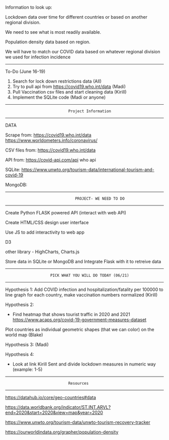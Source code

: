 Information to look up:

Lockdown data over time for different countries or based on another regional division. 

We need to see what is most readily available.

Population density data based on region. 

We will have to match our COVID data based on whatever regional division we used for infection incidence

--------------------------------------------------------------------------------------

To-Do (June 16-19)
1.	Search for lock down restrictions data (All)
2.	Try to pull api from https://covid19.who.int/data (Madi)
3.	Pull Vaccination csv files and start cleaning data (Kirill)
4.	Implement the SQLite code  (Madi or anyone)



--------------------------------------------------------------------------------------
                                Project Information  
--------------------------------------------------------------------------------------


DATA

Scrape from:
https://covid19.who.int/data
https://www.worldometers.info/coronavirus/


CSV files from:
https://covid19.who.int/data


API from:
https://covid-api.com/api
who api


SQLite:
https://www.unwto.org/tourism-data/international-tourism-and-covid-19

MongoDB:


--------------------------------------------------------------------------------------
                                   PROJECT- WE NEED TO DO
--------------------------------------------------------------------------------------

Create Python FLASK powered API (interact with web API) 

Create HTML/CSS design user interface

Use JS to add interactivity to web app

D3

other library - HighCharts, Charts.js

Store data in SQLite or MongoDB and Integrate Flask with it to retreive data



--------------------------------------------------------------------------------------
                        PICK WHAT YOU WILL DO TODAY (06/21)
--------------------------------------------------------------------------------------
Hypothesis 1:
Add COVID infection and hospitalization/fatality per 100000 to line graph for each  country, make vaccination numbers normalized (Kirill)


Hypothesis 2:
- Find heatmap that shows tourist traffic in 2020 and 2021 
https://www.acaps.org/covid-19-government-measures-dataset

Plot countries as individual geometric shapes (that we can color) on the world map (Blake)

Hypothesis 3: (Madi)

Hypothesis 4:
- Look at link Kirill Sent and divide lockdown measures in numeric way (example: 1-5)






--------------------------------------------------------------------------------------
                                Resources
--------------------------------------------------------------------------------------


https://datahub.io/core/geo-countries#data

https://data.worldbank.org/indicator/ST.INT.ARVL?end=2020&start=2020&view=map&year=2020

https://www.unwto.org/tourism-data/unwto-tourism-recovery-tracker

https://ourworldindata.org/grapher/population-density




